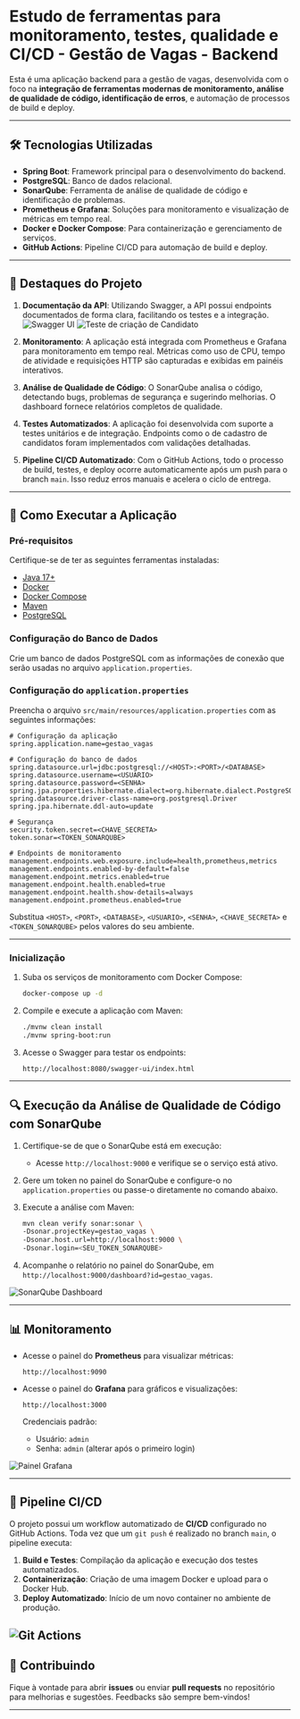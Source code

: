 # Estudo de ferramentas para monitoramento, testes, qualidade e CI/CD - Gestão de Vagas - Backend

Esta é uma aplicação backend para a gestão de vagas, desenvolvida com o foco na **integração de ferramentas modernas de monitoramento, análise de qualidade de código, identificação de erros**, e automação de processos de build e deploy. 

---

## 🛠️ Tecnologias Utilizadas

- **Spring Boot**: Framework principal para o desenvolvimento do backend.
- **PostgreSQL**: Banco de dados relacional.
- **SonarQube**: Ferramenta de análise de qualidade de código e identificação de problemas.
- **Prometheus e Grafana**: Soluções para monitoramento e visualização de métricas em tempo real.
- **Docker e Docker Compose**: Para containerização e gerenciamento de serviços.
- **GitHub Actions**: Pipeline CI/CD para automação de build e deploy.

---

## 🌟 Destaques do Projeto

1. **Documentação da API**: Utilizando Swagger, a API possui endpoints documentados de forma clara, facilitando os testes e a integração.  
   ![Swagger UI](https://github.com/user-attachments/assets/37367e4a-a35d-4350-9161-d8a84b2a62bf)
   ![Teste de criação de Candidato](https://github.com/user-attachments/assets/dab1422f-ad70-42b3-b47d-62e9af97435e)

2. **Monitoramento**: A aplicação está integrada com Prometheus e Grafana para monitoramento em tempo real. Métricas como uso de CPU, tempo de atividade e requisições HTTP são capturadas e exibidas em painéis interativos.  


4. **Análise de Qualidade de Código**: O SonarQube analisa o código, detectando bugs, problemas de segurança e sugerindo melhorias. O dashboard fornece relatórios completos de qualidade.  


5. **Testes Automatizados**: A aplicação foi desenvolvida com suporte a testes unitários e de integração. Endpoints como o de cadastro de candidatos foram implementados com validações detalhadas.  


6. **Pipeline CI/CD Automatizado**: Com o GitHub Actions, todo o processo de build, testes, e deploy ocorre automaticamente após um push para o branch `main`. Isso reduz erros manuais e acelera o ciclo de entrega.  


---

## 🚀 Como Executar a Aplicação

### Pré-requisitos

Certifique-se de ter as seguintes ferramentas instaladas:
- [Java 17+](https://www.oracle.com/java/technologies/javase/jdk17-archive-downloads.html)
- [Docker](https://www.docker.com/)
- [Docker Compose](https://docs.docker.com/compose/)
- [Maven](https://maven.apache.org/)
- [PostgreSQL](https://www.postgresql.org/)

### Configuração do Banco de Dados

Crie um banco de dados PostgreSQL com as informações de conexão que serão usadas no arquivo `application.properties`.

### Configuração do `application.properties`

Preencha o arquivo `src/main/resources/application.properties` com as seguintes informações:

```properties
# Configuração da aplicação
spring.application.name=gestao_vagas

# Configuração do banco de dados
spring.datasource.url=jdbc:postgresql://<HOST>:<PORT>/<DATABASE>
spring.datasource.username=<USUARIO>
spring.datasource.password=<SENHA>
spring.jpa.properties.hibernate.dialect=org.hibernate.dialect.PostgreSQLDialect
spring.datasource.driver-class-name=org.postgresql.Driver
spring.jpa.hibernate.ddl-auto=update

# Segurança
security.token.secret=<CHAVE_SECRETA>
token.sonar=<TOKEN_SONARQUBE>

# Endpoints de monitoramento
management.endpoints.web.exposure.include=health,prometheus,metrics
management.endpoints.enabled-by-default=false
management.endpoint.metrics.enabled=true
management.endpoint.health.enabled=true
management.endpoint.health.show-details=always
management.endpoint.prometheus.enabled=true
```

Substitua `<HOST>`, `<PORT>`, `<DATABASE>`, `<USUARIO>`, `<SENHA>`, `<CHAVE_SECRETA>` e `<TOKEN_SONARQUBE>` pelos valores do seu ambiente.

---

### Inicialização

1. Suba os serviços de monitoramento com Docker Compose:
   ```bash
   docker-compose up -d
   ```

2. Compile e execute a aplicação com Maven:
   ```bash
   ./mvnw clean install
   ./mvnw spring-boot:run
   ```

3. Acesse o Swagger para testar os endpoints:
   ```
   http://localhost:8080/swagger-ui/index.html
   ```

---

## 🔍 Execução da Análise de Qualidade de Código com SonarQube

1. Certifique-se de que o SonarQube está em execução:
   - Acesse `http://localhost:9000` e verifique se o serviço está ativo.

2. Gere um token no painel do SonarQube e configure-o no `application.properties` ou passe-o diretamente no comando abaixo.

3. Execute a análise com Maven:
   ```bash
   mvn clean verify sonar:sonar \
   -Dsonar.projectKey=gestao_vagas \
   -Dsonar.host.url=http://localhost:9000 \
   -Dsonar.login=<SEU_TOKEN_SONARQUBE>
   ```

4. Acompanhe o relatório no painel do SonarQube, em `http://localhost:9000/dashboard?id=gestao_vagas`.

![SonarQube Dashboard](https://github.com/user-attachments/assets/5fcdf466-f19f-46d9-872b-208e72ce9514)

---

## 📊 Monitoramento

- Acesse o painel do **Prometheus** para visualizar métricas:
  ```
  http://localhost:9090
  ```

- Acesse o painel do **Grafana** para gráficos e visualizações:
  ```
  http://localhost:3000
  ```

  Credenciais padrão:
  - Usuário: `admin`
  - Senha: `admin` (alterar após o primeiro login)

![Painel Grafana](https://github.com/user-attachments/assets/5195002e-8c9a-450f-b4e5-eed843f1c158)

---

## 🚀 Pipeline CI/CD

O projeto possui um workflow automatizado de **CI/CD** configurado no GitHub Actions. Toda vez que um `git push` é realizado no branch `main`, o pipeline executa:

1. **Build e Testes**: Compilação da aplicação e execução dos testes automatizados.
2. **Containerização**: Criação de uma imagem Docker e upload para o Docker Hub.
3. **Deploy Automatizado**: Início de um novo container no ambiente de produção.

![Git Actions](https://github.com/user-attachments/assets/5a2c7826-c0be-45ad-ae29-26f1c35d00f5)
---

## 🤝 Contribuindo

Fique à vontade para abrir **issues** ou enviar **pull requests** no repositório para melhorias e sugestões. Feedbacks são sempre bem-vindos!

---
